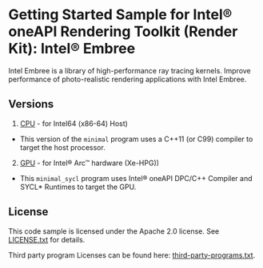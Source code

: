 # Getting Started Sample for Intel&reg; oneAPI Rendering Toolkit (Render Kit): Intel&reg; Embree

Intel Embree is a library of high-performance ray tracing kernels. Improve performance of photo-realistic rendering applications with Intel Embree.

## Versions

1. [CPU](./cpu/) - for Intel64 (x86-64) Host)
- This version of the `minimal` program uses a C++11 (or C99) compiler to target the host processor.
2. [GPU](./gpu/) - for Intel&reg; Arc&trade; hardware (Xe-HPG))
- This `minimal_sycl` program uses Intel&reg; oneAPI DPC/C++ Compiler and SYCL* Runtimes to target the GPU.


## License

This code sample is licensed under the Apache 2.0 license. See
[LICENSE.txt](LICENSE.txt) for details.

Third party program Licenses can be found here:
[third-party-programs.txt](https://github.com/oneapi-src/oneAPI-samples/blob/master/third-party-programs.txt).
